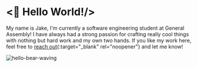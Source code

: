 # <👋 Hello World!/>

My name is Jake, I'm currently a software engineering student at General Assembly! I have always had a strong passion for crafting really cool things with nothing but hard work and my own two hands. If you like my work here, feel free to [reach out](jacobrwalton@gmail.com){:target="_blank" rel="noopener"} and let me know!


![hello-bear-waving](https://user-images.githubusercontent.com/102636860/167697603-c1694d72-6df6-4359-a2dd-480f647d57a1.gif)

